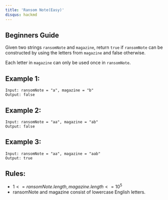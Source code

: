 ```yaml
---
title: 'Ransom Note(Easy)'
disqus: hackmd
---
```


## Beginners Guide

Given two strings `ransomNote` and `magazine`, return `true` if `ransomNote` can be constructed by using the letters from `magazine` and false otherwise.

Each letter in `magazine` can only be used once in `ransomNote`.


Example 1:
---
```go=
Input: ransomNote = "a", magazine = "b"
Output: false
```

Example 2:
---
```go=
Input: ransomNote = "aa", magazine = "ab"
Output: false
```

Example 3:
---
```go=
Input: ransomNote = "aa", magazine = "aab"
Output: true
```

Rules:
---
* $1 <= ransomNote.length, magazine.length <= 10^5$
* ransomNote and magazine consist of lowercase English letters.
